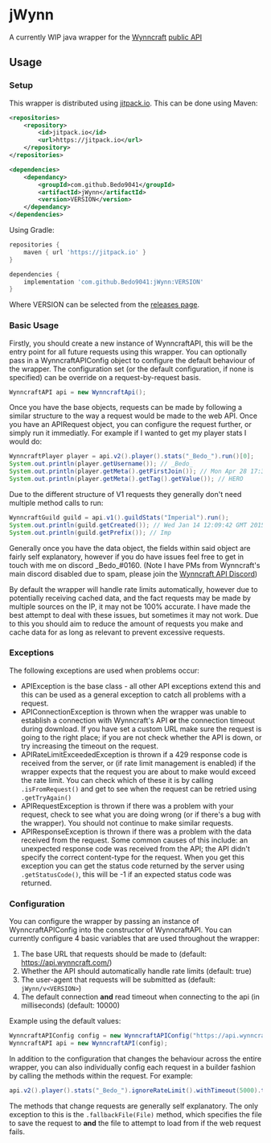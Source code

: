 jWynn
========
A currently WIP java wrapper for the [Wynncraft](https://wynncraft.com/) [public API](https://docs.wynncraft.com/)
## Usage
### Setup
This wrapper is distributed using [jitpack.io](https://jitpack.io/). This can be done using Maven:
```xml
<repositories>
	<repository>
	    <id>jitpack.io</id>
	    <url>https://jitpack.io</url>
    </repository>
</repositories>
```
```xml
<dependencies>
    <dependancy>
        <groupId>com.github.Bedo9041</groupId>
        <artifactId>jWynn</artifactId>
        <version>VERSION</version>
    </dependancy>
</dependencies>
```
Using Gradle:
```groovy
repositories {
    maven { url 'https://jitpack.io' }
}
```
```groovy
dependencies {
    implementation 'com.github.Bedo9041:jWynn:VERSION'
}
```
Where VERSION can be selected from the [releases page](https://github.com/Bedo9041/jWynn/releases).
### Basic Usage
Firstly, you should create a new instance of WynncraftAPI, this will be the entry point for all future requests using this wrapper. You can optionally pass in a WynncraftAPIConfig object to configure the default behaviour of the wrapper. The configuration set (or the default configuration, if none is specified) can be override on a request-by-request basis.
```java
WynncraftAPI api = new WynncraftApi();
```
Once you have the base objects, requests can be made by following a similar structure to the way a request would be made to the web API. Once you have an APIRequest object, you can configure the request further, or simply run it immediatly. For example if I wanted to get my player stats I would do:
```java
WynncraftPlayer player = api.v2().player().stats("_Bedo_").run()[0];
System.out.println(player.getUsername()); // _Bedo_
System.out.println(player.getMeta().getFirstJoin()); // Mon Apr 28 17:37:03 BST 2014
System.out.println(player.getMeta().getTag().getValue()); // HERO
```
Due to the different structure of V1 requests they generally don't need multiple method calls to run:
```java
WynncraftGuild guild = api.v1().guildStats("Imperial").run();
System.out.println(guild.getCreated()); // Wed Jan 14 12:09:42 GMT 2015
System.out.println(guild.getPrefix()); // Imp
```
Generally once you have the data object, the fields within said object are fairly self explanatory, however if you do have issues feel free to get in touch with me on discord \_Bedo\_#0160. (Note I have PMs from Wynncraft's main discord disabled due to spam, please join the [Wynncraft API Discord](https://discord.gg/nUFD9xX))

By default the wrapper will handle rate limits automatically, however due to potentially receiving cached data, and the fact requests may be made by multiple sources on the IP, it may not be 100% accurate. I have made the best attempt to deal with these issues, but sometimes it may not work. Due to this you should aim to reduce the amount of requests you make and cache data for as long as relevant to prevent excessive requests.
### Exceptions
The following exceptions are used when problems occur:
* APIException is the base class - all other API exceptions extend this and this can be used as a general exception to catch all problems with a request.
* APIConnectionException is thrown when the wrapper was unable to establish a connection with Wynncraft's API **or** the connection timeout during download. If you have set a custom URL make sure the request is going to the right place; if you are not check whether the API is down, or try increasing the timeout on the request.
* APIRateLimitExceededException is thrown if a 429 response code is received from the server, or (if rate limit management is enabled) if the wrapper expects that the request you are about to make would exceed the rate limit. You can check which of these it is by calling `.isFromRequest()` and get to see when the request can be retried using `.getTryAgain()` 
* APIRequestException is thrown if there was a problem with your request, check to see what you are doing wrong (or if there's a bug with the wrapper). You should not continue to make similar requests.
* APIResponseException is thrown if there was a problem with the data received from the request. Some common causes of this include: an unexpected response code was received from the API; the API didn't specify the correct content-type for the request. When you get this exception you can get the status code returned by the server using `.getStatusCode()`, this will be -1 if an expected status code was returned.
### Configuration
You can configure the wrapper by passing an instance of WynncraftAPIConfig into the constructor of WynncraftAPI. You can currently configure 4 basic variables that are used throughout the wrapper:
1. The base URL that requests should be made to (default: https://api.wynncraft.com/)
2. Whether the API should automatically handle rate limits (default: true)
3. The user-agent that requests will be submitted as (default: `jWynn/v<VERSION>`)
4. The default connection **and** read timeout when connecting to the api (in milliseconds) (default: 10000)

Example using the default values:
```java
WynncraftAPIConfig config = new WynncraftAPIConfig("https://api.wynncraft.com/", true, "jWynn/v" + WynncraftAPI.VERSION, 10000);
WynncraftAPI api = new WynncraftAPI(config);
```
In addition to the configuration that changes the behaviour across the entire wrapper, you can also individually config each request in a builder fashion by calling the methods within the request. For example:
```java
api.v2().player().stats("_Bedo_").ignoreRateLimit().withTimeout(5000).toURL("https://example.com/").run();
```
The methods that change requests are generally self explanatory. The only exception to this is the `.fallbackFile(File)` method, which specifies the file to save the request to **and** the file to attempt to load from if the web request fails.